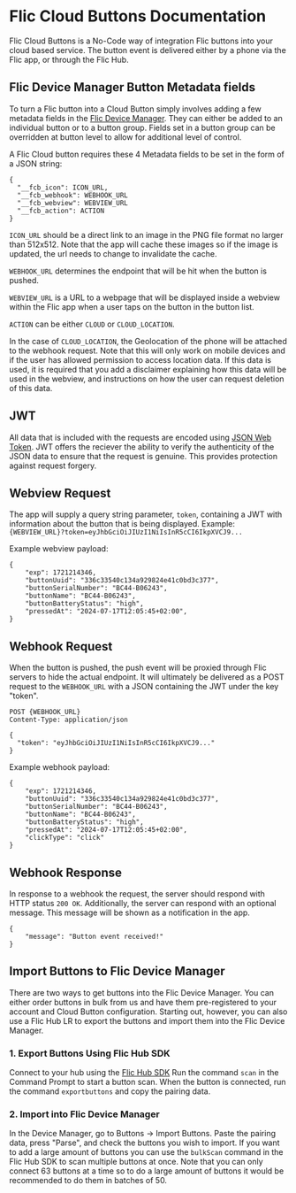 # Flic Cloud Buttons Documentation

Flic Cloud Buttons is a No-Code way of integration Flic buttons into your cloud based service.
The button event is delivered either by a phone via the Flic app, or through the Flic Hub.

## Flic Device Manager Button Metadata fields
To turn a Flic button into a Cloud Button simply involves adding a few metadata fields in the [Flic Device Manager](http://dm2.flic.io/).
They can either be added to an individual button or to a button group.
Fields set in a button group can be overridden at button level to allow for additional level of control.

A Flic Cloud button requires these 4 Metadata fields to be set in the form of a JSON string:

```
{
  "__fcb_icon": ICON_URL,
  "__fcb_webhook": WEBHOOK_URL
  "__fcb_webview": WEBVIEW_URL
  "__fcb_action": ACTION
}
```

`ICON_URL` should be a direct link to an image in the PNG file format no larger than 512x512. Note that the app will cache these images so if the image is updated, the url needs to change to invalidate the cache.

`WEBHOOK_URL` determines the endpoint that will be hit when the button is pushed.

`WEBVIEW_URL` is a URL to a webpage that will be displayed inside a webview within the Flic app when a user taps on the button in the button list.

`ACTION` can be either `CLOUD` or `CLOUD_LOCATION`.

In the case of `CLOUD_LOCATION`, the Geolocation of the phone will be attached to the webhook request.
Note that this will only work on mobile devices and if the user has allowed permission to access location data.
If this data is used, it is required that you add a disclaimer explaining how this data will be used in the webview, and instructions on how the user can request deletion of this data.

## JWT
All data that is included with the requests are encoded using [JSON Web Token](https://jwt.io).
JWT offers the reciever the ability to verify the authenticity of the JSON data to ensure that the request is genuine. This provides protection against request forgery.

## Webview Request

The app will supply a query string parameter, `token`, containing a JWT with information about the button that is being displayed.
Example:
`{WEBVIEW_URL}?token=eyJhbGciOiJIUzI1NiIsInR5cCI6IkpXVCJ9...`

Example webview payload:
```
{
    "exp": 1721214346,
    "buttonUuid": "336c33540c134a929824e41c0bd3c377",
    "buttonSerialNumber": "BC44-B06243",
    "buttonName": "BC44-B06243",
    "buttonBatteryStatus": "high",
    "pressedAt": "2024-07-17T12:05:45+02:00",
}
```

## Webhook Request

When the button is pushed, the push event will be proxied through Flic servers to hide the actual endpoint.
It will ultimately be delivered as a POST request to the `WEBHOOK_URL` with a JSON containing the JWT under the key "token".
```
POST {WEBHOOK_URL}
Content-Type: application/json

{
  "token": "eyJhbGciOiJIUzI1NiIsInR5cCI6IkpXVCJ9..."
}
```
Example webhook payload:
```
{
    "exp": 1721214346,
    "buttonUuid": "336c33540c134a929824e41c0bd3c377",
    "buttonSerialNumber": "BC44-B06243",
    "buttonName": "BC44-B06243",
    "buttonBatteryStatus": "high",
    "pressedAt": "2024-07-17T12:05:45+02:00",
    "clickType": "click"
}
```

## Webhook Response
In response to a webhook the request, the server should respond with HTTP status `200 OK`.
Additionally, the server can respond with an optional message. This message will be shown as a notification in the app.
```
{
    "message": "Button event received!"
}
```

## Import Buttons to Flic Device Manager
There are two ways to get buttons into the Flic Device Manager.
You can either order buttons in bulk from us and have them pre-registered to your account and Cloud Button configuration.
Starting out, however, you can also use a Flic Hub LR to export the buttons and import them into the Flic Device Manager.

### 1. Export Buttons Using Flic Hub SDK
Connect to your hub using the [Flic Hub SDK](https://hubsdk.flic.io)
Run the command `scan` in the Command Prompt to start a button scan.
When the button is connected, run the command `exportbuttons` and copy the pairing data.

### 2. Import into Flic Device Manager
In the Device Manager, go to Buttons → Import Buttons.
Paste the pairing data, press "Parse", and check the buttons you wish to import.
If you want to add a large amount of buttons you can use the `bulkScan` command in the Flic Hub SDK to scan multiple buttons at once.
Note that you can only connect 63 buttons at a time so to do a large amount of buttons it would be recommended to do them in batches of 50.


